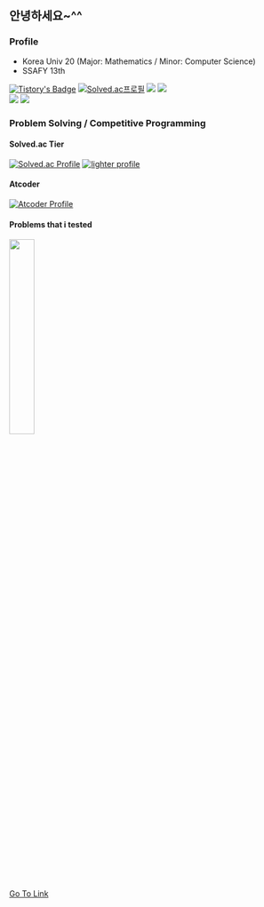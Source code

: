 ## 안녕하세요~^^
### Profile
- Korea Univ 20 (Major: Mathematics / Minor: Computer Science)
- SSAFY 13th

[![Tistory's Badge](https://github-readme-tistory-card.vercel.app/api/badge?name=lighter)](https://lighter.tistory.com)
[![Solved.ac프로필](http://mazassumnida.wtf/api/mini/generate_badge?boj=lighter)](https://solved.ac/lighter)
<a href="https://codeforces.com/profile/Pacomodo" target="_blank"><img src="https://img.shields.io/badge/Codeforces-1F8ACB?style=flat-square&logo=Codeforces&logoColor=white"/></a>
<a href="https://atcoder.jp/users/Pacomodo" target="_blank"><img src="https://img.shields.io/badge/Atcoder-000000?style=flat-square&logo=Codeforces&logoColor=white"/></a>
<br>
<a href="mailto:dpdud0824@naver.com" target="_blank"><img src="https://img.shields.io/badge/dpdud0824@naver.com-03C75A?style=flat-square&logo=Naver&logoColor=white"/></a>
<a href="mailto:dpdud0507@gmail.com" target="_blank"><img src="https://img.shields.io/badge/dpdud0507@gmail.com-EA4335?style=flat-square&logo=Gmail&logoColor=white"/></a>
<br>
### Problem Solving / Competitive Programming
#### Solved.ac Tier
[![Solved.ac Profile](http://mazassumnida.wtf/api/v2/generate_badge?boj=lighter)](https://solved.ac/lighter/) [![lighter profile](http://mazandi.herokuapp.com/api?handle=lighter)](https://solved.ac/lighter)
#### Atcoder
[![Atcoder Profile](https://atcoder-badge.kro.kr?id=Pacomodo)](https://atcoder.jp/users/Pacomodo)
#### Problems that i tested
<a href="https://bit.ly/4aNs2HZ">
    <img src="https://onlinejudgeimages.s3-ap-northeast-1.amazonaws.com/images/boj-og.png" width="30%"/>
    <br> Go To Link
</a>
